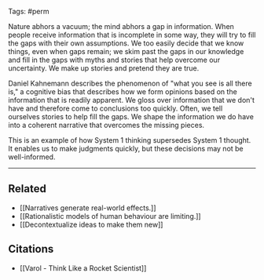 Tags: #perm 

Nature abhors a vacuum; the mind abhors a gap in information. When people receive information that is incomplete in some way, they will try to fill the gaps with their own assumptions. We too easily decide that we know things, even when gaps remain; we skim past the gaps in our knowledge and fill in the gaps with myths and stories that help overcome our uncertainty. We make up stories and pretend they are true.

Daniel Kahnemann describes the phenomenon of "what you see is all there is," a cognitive bias that describes how we form opinions based on the information that is readily apparent. We gloss over information that we don't have and therefore come to conclusions too quickly. Often, we tell ourselves stories to help fill the gaps. We shape the information we do have into a coherent narrative that overcomes the missing pieces. 

This is an example of how System 1 thinking supersedes System 1 thought. It enables us to make judgments quickly, but these decisions may not be well-informed. 

---
## Related
- [[Narratives generate real-world effects.]]
- [[Rationalistic models of human behaviour are limiting.]]
- [[Decontextualize ideas to make them new]]

## Citations
- [[Varol - Think Like a Rocket Scientist]]